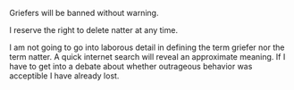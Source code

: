 Griefers will be banned without warning.

I reserve the right to delete natter at any time.

I am not going to go into laborous detail in defining the term griefer nor the term
natter. A quick internet search will reveal an approximate meaning. If I have to get
into a debate about whether outrageous behavior was acceptible I have already lost.
